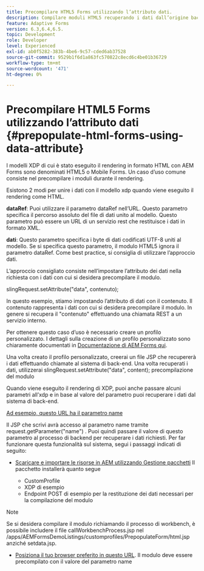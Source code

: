 ```yaml
---
title: Precompilare HTML5 Forms utilizzando l’attributo dati.
description: Compilare moduli HTML5 recuperando i dati dall’origine back-end.
feature: Adaptive Forms
version: 6.3,6.4,6.5.
topic: Development
role: Developer
level: Experienced
exl-id: ab0f5282-383b-4be6-9c57-cded6ab37528
source-git-commit: 9529b1f6d1a863fc570822c8ecd6c4be01b36729
workflow-type: tm+mt
source-wordcount: '471'
ht-degree: 0%

---
```


# Precompilare HTML5 Forms utilizzando l’attributo dati {#prepopulate-html-forms-using-data-attribute}


I modelli XDP di cui è stato eseguito il rendering in formato HTML con AEM Forms sono denominati HTML5 o Mobile Forms. Un caso d’uso comune consiste nel precompilare i moduli durante il rendering.

Esistono 2 modi per unire i dati con il modello xdp quando viene eseguito il rendering come HTML.

**dataRef**: Puoi utilizzare il parametro dataRef nell’URL. Questo parametro specifica il percorso assoluto del file di dati unito al modello. Questo parametro può essere un URL di un servizio rest che restituisce i dati in formato XML.

**dati**: Questo parametro specifica i byte di dati codificati UTF-8 uniti al modello. Se si specifica questo parametro, il modulo HTML5 ignora il parametro dataRef. Come best practice, si consiglia di utilizzare l’approccio dati.

L’approccio consigliato consiste nell’impostare l’attributo dei dati nella richiesta con i dati con cui si desidera precompilare il modulo.

slingRequest.setAttribute(&quot;data&quot;, contenuto);

In questo esempio, stiamo impostando l’attributo di dati con il contenuto. Il contenuto rappresenta i dati con cui si desidera precompilare il modulo. In genere si recupera il &quot;contenuto&quot; effettuando una chiamata REST a un servizio interno.

Per ottenere questo caso d’uso è necessario creare un profilo personalizzato. I dettagli sulla creazione di un profilo personalizzato sono chiaramente documentati in [Documentazione di AEM Forms qui](https://helpx.adobe.com/aem-forms/6/html5-forms/custom-profile.html).

Una volta creato il profilo personalizzato, creerai un file JSP che recupererà i dati effettuando chiamate al sistema di back-end. Una volta recuperati i dati, utilizzerai slingRequest.setAttribute(&quot;data&quot;, content); precompilazione del modulo

Quando viene eseguito il rendering di XDP, puoi anche passare alcuni parametri all’xdp e in base al valore del parametro puoi recuperare i dati dal sistema di back-end.

[Ad esempio, questo URL ha il parametro name](http://localhost:4502/content/dam/formsanddocuments/PrepopulateMobileForm.xdp/jcr:content?name=john)

Il JSP che scrivi avrà accesso al parametro name tramite request.getParameter(&quot;name&quot;) . Puoi quindi passare il valore di questo parametro al processo di backend per recuperare i dati richiesti.
Per far funzionare questa funzionalità sul sistema, segui i passaggi indicati di seguito:

* [Scaricare e importare le risorse in AEM utilizzando Gestione pacchetti](assets/prepopulatemobileform.zip)
Il pacchetto installerà quanto segue

   * CustomProfile
   * XDP di esempio
   * Endpoint POST di esempio per la restituzione dei dati necessari per la compilazione del modulo

>[!NOTE]
>
>Se si desidera compilare il modulo richiamando il processo di workbench, è possibile includere il file callWorkbenchProcess.jsp nel /apps/AEMFormsDemoListings/customprofiles/PrepopulateForm/html.jsp anziché setdata.jsp.

* [Posiziona il tuo browser preferito in questo URL](http://localhost:4502/content/dam/formsanddocuments/PrepopulateMobileForm.xdp/jcr:content?name=Adobe%20Systems). Il modulo deve essere precompilato con il valore del parametro name
